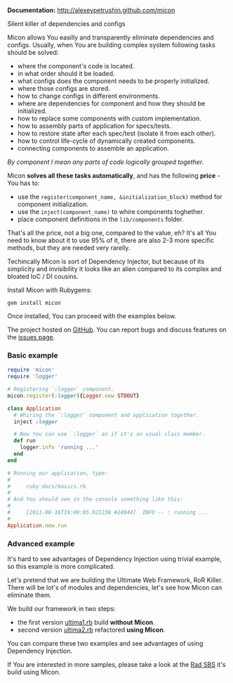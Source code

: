 **Documentation:** http://alexeypetrushin.github.com/micon

Silent killer of dependencies and configs

Micon allows You easilly and transparently eliminate dependencies and configs. Usually, when You are building complex system following tasks should be solved:

- where the component's code is located.
- in what order should it be loaded.
- what configs does the component needs to be properly initialized.
- where those configs are stored.
- how to change configs in different environments.
- where are dependencies for component and how they should be initialized.
- how to replace some components with custom implementation.
- how to assembly parts of application for specs/tests.
- how to restore state after each spec/test (isolate it from each other).
- how to control life-cycle of dynamically created components.
- connecting components to assemble an application.

*By component I mean any parts of code logically grouped together.*

Micon **solves all these tasks automatically**, and has the following **price** - You has to:

- use the `register(component_name, &initialization_block)` method for component initialization.
- use the `inject(component_name)` to whire components toghether.
- place component definitions in the `lib/components` folder.

That's all the price, not a big one, compared to the value, eh? It's all You need to know about it to use 95% of it, there are also 2-3 more specific methods, but they are needed very rarelly.

Techincally Micon is sort of Dependency Injector, but because of its simplicity and invisibility it looks like an alien compared to its complex and bloated IoC / DI cousins.

Install Micon with Rubygems:

    gem install micon

Once installed, You can proceed with the examples below.

The project hosted on [GitHub][project]. You can report bugs and discuss features on the [issues page][issues].

### Basic example

``` ruby
require 'micon'
require 'logger'

# Registering `:logger` component.
micon.register(:logger){Logger.new STDOUT}

class Application
  # Whiring the `:logger` component and application together.
  inject :logger

  # Now You can use `:logger` as if it's an usual class member.
  def run
    logger.info 'running ...'
  end
end

# Running our application, type:
#
#     ruby docs/basics.rb
#
# And You should see in the console something like this:
#
#     [2011-08-16T19:09:05.921238 #24944]  INFO -- : running ...
#
Application.new.run
```

### Advanced example

It's hard to see advantages of Dependency Injection using trivial example, so this example is
more complicated.

Let's pretend that we are building the Ultimate Web Framework, RoR Killer. There will be lot's
of modules and dependencies, let's see how Micon can eliminate them.

We build our framework in two steps:

- the first version [ultima1.rb][ultima1] build **without Micon**.
- second version [ultima2.rb][ultima2] refactored **using Micon**.

You can compare these two examples and see advantages of using Dependency Injection.

If You are interested in more samples, please take a look at the [Rad SBS][rad_sbs] it's build using Micon.

[ultima1]: http://alexeypetrushin.github.com/micon/ultima1.html
[ultima2]: http://alexeypetrushin.github.com/micon/ultima3.html

[project]: https://github.com/alexeypetrushin/micon
[issues]:  https://github.com/alexeypetrushin/micon/issues
[rad_sbs]: http://sbs.4ire.net